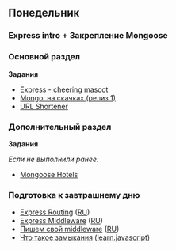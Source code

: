 ## Понедельник


### Express intro + Закрепление Mongoose

### Основной раздел

**Задания**

- [Express - cheering mascot](../../../../express-cheering-mascot)
- [Mongo: на скачках (релиз 1)](../../../../core-mongo-associations-races)
- [URL Shortener](../../../../core-express-url-shortener)

### Дополнительный раздел

**Задания**

*Если не выполнили ранее:*
- [Mongoose Hotels](../../../../core-mongoose-hotels)

### Подготовка к завтрашнему дню

* [Express Routing](https://expressjs.com/en/guide/routing.html) ([RU](https://expressjs.com/ru/guide/routing.html))
* [Express Middleware](https://expressjs.com/en/guide/using-middleware.html) ([RU](https://expressjs.com/ru/guide/using-middleware.html))
* [Пишем свой middleware](https://expressjs.com/en/guide/writing-middleware.html) ([RU](https://expressjs.com/ru/guide/writing-middleware.html))
* [Что такое замыкания](https://developer.mozilla.org/ru/docs/Web/JavaScript/Closures) ([learn.javascript](https://learn.javascript.ru/closures))
